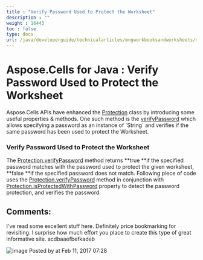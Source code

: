 ```yaml
---
title : "Verify Password Used to Protect the Worksheet" 
description : "" 
weight : 16443 
toc : false
type: docs
url: /java/developerguide/technicalarticles/mngworkbooksandworksheets/verify+password+used+to+protect+the+worksheet/
---
```


# Aspose.Cells for Java : Verify Password Used to Protect the Worksheet


Aspose.Cells APIs have enhanced the [Protection](https://apireference.aspose.com/java/cells/com.aspose.cells/Protection) class by introducing some useful properties & methods. One such method is the [verifyPassword](https://apireference.aspose.com/java/cells/com.aspose.cells/protection#verifyPassword(java.lang.String)) which allows specifying a password as an instance of `String` and verifies if the same password has been used to protect the Worksheet.

### Verify Password Used to Protect the Worksheet

The [Protection.verifyPassword](https://apireference.aspose.com/java/cells/com.aspose.cells/protection#verifyPassword(java.lang.String)) method returns **true **if the specified password matches with the password used to protect the given worksheet, **false **if the specified password does not match. Following piece of code uses the [Protection.verifyPassword](https://apireference.aspose.com/java/cells/com.aspose.cells/protection#verifyPassword(java.lang.String)) method in conjunction with [Protection.isProtectedWithPassword](https://apireference.aspose.com/java/cells/com.aspose.cells/protection#IsProtectedWithPassword) property to detect the password protection, and verifies the password.


## Comments:

I've read some excellent stuff here. Definitely price bookmarking for revisiting. I surprise how much effort you place to create this type of great informative site. acdbaaefbefkadeb

![image](https://docs2.aspose.com/cells/java/images/icons/contenttypes/comment_16.png) Posted by at Feb 11, 2017 07:28

